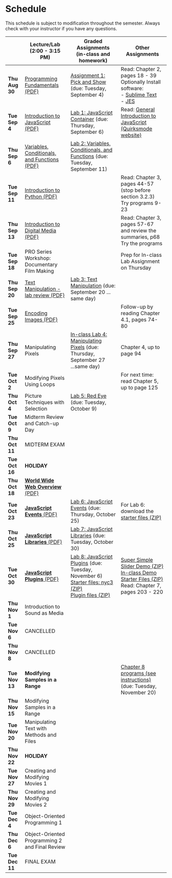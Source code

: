 # Schedule
This schedule is subject to modification throughout the semester. Always check with your instructor if you have any questions.

|                | Lecture/Lab<br>(2:00 - 3:15 PM)                              | Graded Assignments<br>(in-class and homework)                | Other Assignments                                            |
| -------------- | ------------------------------------------------------------ | ------------------------------------------------------------ | ------------------------------------------------------------ |
| **Thu Aug 30** | [Programming Fundamentals (PDF)](01-programming-fundamentals/programming-fundamentals.pdf) | [Assignment 1: Pick and Show](assign01-pick-and-show/instructions.md) (due: Tuesday, September 4) | Read: Chapter 2, pages 18 - 39<br>Optionally Install software:<br>- [Sublime Text](www.sublimetext.com)<br>- [JES](https://github.com/gatech-csl/jes/releases) |
| **Tue Sep 4**  | [Introduction to JavaScript (PDF)](02-introduction-javascript/introduction-javascript.pdf) | [Lab 1: JavaScript Container](lab01-javascript-container/instructions.md) (due: Thursday, September 6) | Read: [General Introduction to JavaScript (Quirksmode website)](https://www.quirksmode.org/js/intro.html) |
| **Thu Sep 6**  | [Variables, Conditionals, and Functions (PDF)](03-variables-conditionals-functions/variables-conditionals-functions.pdf) | [Lab 2: Variables, Conditionals, and Functions](lab02-variables-conditionals-functions/instructions.md) (due: Tuesday, September 11) |                                                              |
| **Tue Sep 11** | [Introduction to Python (PDF)](04-introduction-python/introduction-to-python.pdf) |                                                              | Read: Chapter 3, pages 44-57 (stop before section 3.2.3)<br/>Try programs 9-23 |
| **Thu Sep 13** | [Introduction to Digital Media (PDF)](05-introduction-digital-media/05-introduction-digital-media.pdf) |                                                              | Read: Chapter 3, pages 57-67 and review the summaries, p68<br/>Try the programs |
| **Tue Sep 18** | PRO Series Workshop: Documentary Film Making                 |                                                              | Prep for In-class Lab Assignment on Thursday                 |
| **Thu Sep 20** | [Text Manipulation - lab review (PDF)](06-text-manipulation/coding-techniques.pdf) | [Lab 3: Text Manipulation](lab03-text-manipulation/instructions.md) (due: September 20 ... same day) |                                                              |
| **Tue Sep 25** | [Encoding Images (PDF)](07-encoding-images/encoding-images.pdf) |                                                              | Follow-up by reading Chapter 4.1, pages 74-80                |
| **Thu Sep 27** | Manipulating Pixels                                          | [In-class Lab 4: Manipulating Pixels](lab04-manipulating-pixels/instructions.md) (due: Thursday, September 27 ...same day) | Chapter 4, up to page 94                                     |
| **Tue Oct 2**  | Modifying Pixels Using Loops                                 |                                                              | For next time: read Chapter 5, up to page 125                |
| **Thu Oct 4**  | Picture Techniques with Selection                            | [Lab 5: Red Eye](lab05-redeye/instructions.md) (due: Tuesday, October 9) |                                                              |
| **Tue Oct 9**  | Midterm Review and Catch-up Day                              |                                                              |                                                              |
| **Thu Oct 11** | MIDTERM EXAM                                                 |                                                              |                                                              |
| **Tue Oct 16** | **HOLIDAY**                                                  |                                                              |                                                              |
| **Thu Oct 18** | [**World Wide Web Overview** (PDF)](12-world-wide-web-overview/document-object-model.pdf) |                                                              |                                                              |
| **Tue Oct 23** | [**JavaScript Events** (PDF)](13-javascript-events/javascript-events.pdf) | [Lab 6: JavaScript Events](lab06-javascript-events/instructions.md) (due: Thursday, October 25) | For Lab 6: download the [starter files (ZIP)](lab06-javascript-events/lab06-startup-files.zip) |
| **Thu Oct 25** | [**JavaScript Libraries** (PDF)](16-javascript-libraries/javascript-libraries.pdf) | [Lab 7: JavaScript Libraries](lab07-javascript-libraries/instructions.md) (due: Tuesday, October 30) |                                                              |
| **Tue Oct 30** | [**JavaScript Plugins** (PDF)](17-javascript-plugins/javascript-plugins.pdf) | [Lab 8: JavaScript Plugins](lab08-javascript-plugins/instructions.md) (due: Tuesday, November 6)<br>[Starter files: nyc3 (ZIP)](lab08-javascript-plugins/nyc3.zip)<br>[Plugin files (ZIP)](lab08-javascript-plugins/plugins.zip) | [Super Simple Slider Demo (ZIP)](17-javascript-plugins/sss-demo.zip)<br/>[In-class Demo Starter Files (ZIP)](17-javascript-plugins/inclass-starter-files.zip)<br>Read: Chapter 7, pages 203 - 220 |
| **Thu Nov 1**  | Introduction to Sound as Media                               |                                                              |                                                              |
| **Tue Nov 6**  | CANCELLED                                                    |                                                              |                                                              |
| **Thu Nov 8**  | CANCELLED                                                    |                                                              |                                                              |
| **Tue Nov 13** | **Modifying Samples in a Range**                             |                                                              | [Chapter 8 programs (see instructions)](21-modifying-samples/chapter8-instructions.md) (due: Tuesday, November 20) |
| **Thu Nov 15** | Modifying Samples in a Range                                 |                                                              |                                                              |
| **Tue Nov 20** | Manipulating Text with Methods and Files                     |                                                              |                                                              |
| **Thu Nov 22** | **HOLIDAY**                                                  |                                                              |                                                              |
| **Tue Nov 27** | Creating and Modifying Movies 1                              |                                                              |                                                              |
| **Thu Nov 29** | Creating and Modifying Movies 2                              |                                                              |                                                              |
| **Tue Dec 4**  | Object-Oriented Programming 1                                |                                                              |                                                              |
| **Thu Dec 6**  | Object-Oriented Programming 2 and Final Review               |                                                              |                                                              |
| **Tue Dec 11** | FINAL EXAM                                                   |                                                              |                                                              |